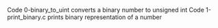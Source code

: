 Code 0-binary_to_uint converts a binary number to unsigned int
Code 1-print_binary.c prints binary representation of a number
